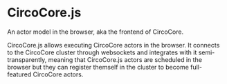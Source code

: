 # CircoCore.js

An actor model in the browser, aka the frontend of CircoCore.

CircoCore.js allows executing CircoCore actors in the browser. It connects to the CircoCore cluster through websockets and integrates with it semi-transparently, meaning that CircoCore.js actors are scheduled in the browser but they can register themself in the cluster to become full-featured CircoCore actors.
